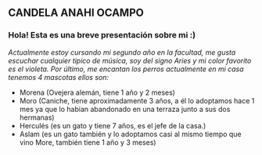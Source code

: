 ## CANDELA ANAHI OCAMPO
### Hola! Esta es una breve presentación sobre mi :)
*Actualmente estoy cursando mi segundo año en la facultad, me gusta escuchar cualquier tipico de música, soy del signo Aries 
y mi color favorito es el violeta.
Por último, me encantan los perros actualmente en mi casa tenemos 4 mascotas ellos son:*
* Morena (Ovejera alemán, tiene 1 año y 2 meses)
* Moro (Caniche, tiene aproximadamente 3 años, a él lo adoptamos hace 1 mes ya que lo habian abandonado en una terraza junto a sus dos hermanas)
* Herculés (es un gato y tiene 7 años, es el jefe de la casa.)
* Aslam (es un gato también y lo adoptamos casi al mismo tiempo que vino More, también tiene 1 año y 3 meses)

